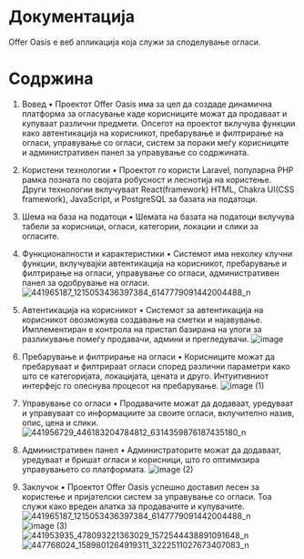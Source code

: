 # Документација

Offer Oasis e веб апликација која служи за споделување огласи.

# Содржина
1. Вовед
• Проектот Offer Oasis има за цел да создаде динамична платформа за огласување каде корисниците можат да продаваат и купуваат различни предмети.
 Опсегот на проектот вклучува функции како автентикација на корисникот, пребарување и филтрирање на огласи, управување со огласи, систем за пораки меѓу корисниците и административен панел за управување со содржината.
2. Користени технологии
• Проектот го користи Laravel, популарна PHP рамка позната по својата
робусност и леснотија на користење. Други технологии вклучуваат React(framework) HTML, Chakra UI(CSS framework),
JavaScript, и PostgreSQL за базата на податоци.
3. Шема на база на податоци
• Шемата на базата на податоци вклучува табели за корисници, огласи, категории, локации и слики за огласите.

4. Функционалности и карактеристики • Системот има неколку клучни функции, вклучувајќи автентикација на корисникот, пребарување и филтрирање на огласи, управување со огласи, административен панел за одобрување на огласи.
   ![441965187_1215053436397384_6147779091442004488_n](https://github.com/neobugs1/Offer-Oasis/assets/82407556/85917ef6-754e-4397-8666-e93843be15c7)
6. Автентикација на корисникот • Системот за автентикација на корисникот овозможува создавање на сметки и најавување. Имплементиран е контрола на пристап базирана на улоги за разликување помеѓу продавачи, админи и прегледувачи.
   ![image](https://github.com/neobugs1/Offer-Oasis/assets/82407556/2279fc27-f493-4691-9186-ee0d7a85d5df)
8. Пребарување и филтрирање на огласи • Корисниците можат да пребаруваат и филтрираат огласи според различни параметри како што се категоријата, локацијата, цената и друго. Интуитивниот интерфејс го олеснува процесот на пребарување.
   ![image (1)](https://github.com/neobugs1/Offer-Oasis/assets/82407556/2fde4369-1f17-4676-b8f6-b7247c2802be)
10. Управување со огласи • Продавачите можат да додаваат, уредуваат и управуваат со информациите за своите огласи, вклучително назив, опис, цена и слики.
   ![441956729_446183204784812_6314359876187435180_n](https://github.com/neobugs1/Offer-Oasis/assets/82407556/a5bcabb5-de3b-4c53-916e-b1bbf5e4a8e6)
12. Административен панел • Администраторите можат да додаваат, уредуваат и бришат огласи и корисници, што го оптимизира управувањето со платформата.
    ![image (2)](https://github.com/neobugs1/Offer-Oasis/assets/82407556/0d87ef2b-04ed-42b0-b277-8d551a0fd368)
14. Заклучок • Проектот Offer Oasis успешно доставил лесен за користење и пријателски систем за управување со огласи. Тоа служи како вреден алатка за продавачите и купувачите.
![441965187_1215053436397384_6147779091442004488_n](https://github.com/neobugs1/Offer-Oasis/assets/82407556/85917ef6-754e-4397-8666-e93843be15c7)
![image (3)](https://github.com/neobugs1/Offer-Oasis/assets/82407556/50d2c075-f643-44e7-99c9-d58ca2bd1223)
![441953935_478093221363029_1572544438891091648_n](https://github.com/neobugs1/Offer-Oasis/assets/82407556/523dd8af-0f68-4414-9bf3-f69e0be290ed)
![447768024_1589801264919311_3222511027673407083_n](https://github.com/neobugs1/Offer-Oasis/assets/82407556/8d1ef757-9ef6-444f-a5b2-8cd667a247cf)
